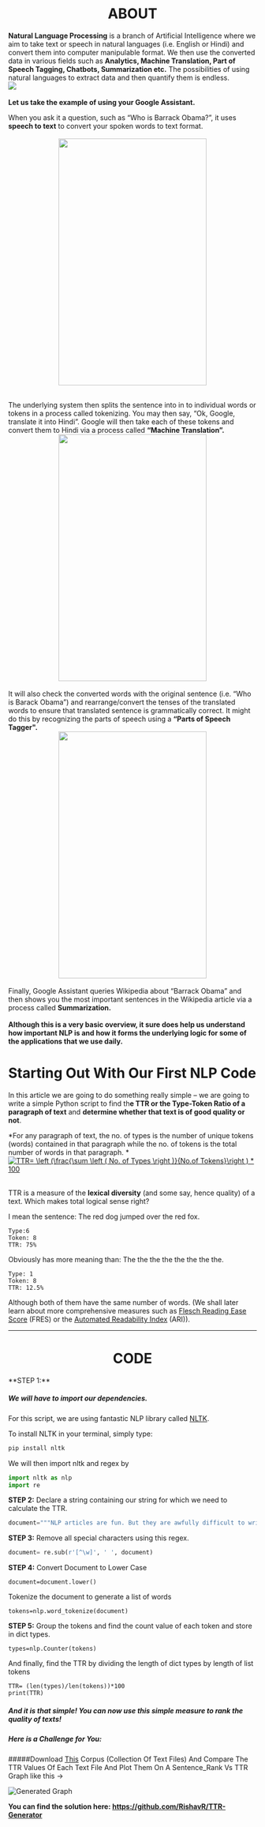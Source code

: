 <div style="text-align:center"><h1>
ABOUT
</h1></div>
<b>Natural Language Processing</b> is a branch of Artificial Intelligence where we aim to take text or speech in natural languages (i.e. English or Hindi) and convert them into computer manipulable format. We then use the converted data in various fields such as <b>Analytics, Machine Translation, Part of Speech Tagging, Chatbots, Summarization etc.</b> The possibilities of using natural languages to extract data and then quantify them is endless. 
<br> 
<img src="https://thehumancomputerexperiment.files.wordpress.com/2015/07/aibranches.jpg" style="display:block; margin: 0 auto;"/>
<br>
<b>Let us take the example of using your Google Assistant.</b>

When you ask it a question, such as “Who is Barrack Obama?”, it uses **speech to text** to convert your spoken words to text format.
<br>  
<img src="https://raw.githubusercontent.com/RishavR/TTR-Generator/master/SCREENS/Screenshot_20180616-152159.png" style="width:300px; height:500px;display:block;margin:0 auto;"/>
<br>

The underlying system then splits the sentence into in to individual words or tokens in a process called tokenizing. You may then say, “Ok, Google, translate it into Hindi”. Google will then take each of these tokens and convert them to Hindi via a process called **“Machine Translation”.** 
<br> 
<img src="https://raw.githubusercontent.com/RishavR/TTR-Generator/master/SCREENS/Screenshot_20180616-152340.png" style="width:300px; height:500px;display:block;margin:0 auto;"/>
<br> 
It will also check the converted words with the original sentence (i.e. “Who is Barack Obama”) and rearrange/convert the tenses of the translated words to ensure that translated sentence is grammatically correct. It might do this by recognizing the parts of speech using a **“Parts of Speech Tagger".**
<br>
 <img src="https://raw.githubusercontent.com/RishavR/TTR-Generator/master/SCREENS/Screenshot_20180616-152204.png" style="width:300px; height:500px;display:block;margin:0 auto;"/>
<br> 
 Finally, Google Assistant queries Wikipedia about “Barrack Obama” and then shows you the most important sentences in the Wikipedia article via a process called **Summarization.**  
<br>
**Although this is a very basic overview, it sure does help us understand how important NLP is and how it forms the underlying logic for some of the applications that we use daily.**
<br>
# Starting Out With Our First NLP Code
In this article we are going to do something really simple – we are going to write a simple Python script to find th**e TTR or the Type-Token Ratio of a paragraph of text** and **determine whether that text is of good quality or not**. 

*For any paragraph of text, the no. of types is the number of unique tokens (words) contained in that paragraph while the no. of tokens is the total number of words in that paragraph. *
<br> 
<a href="https://www.codecogs.com/eqnedit.php?latex=TTR=&space;\left&space;(\frac{\sum&space;\left&space;(&space;No.&space;of&space;Types&space;\right&space;)}{No.of&space;Tokens}\right&space;)&space;*&space;100" target="_blank"><img src="https://latex.codecogs.com/gif.latex?TTR=&space;\left&space;(\frac{\sum&space;\left&space;(&space;No.&space;of&space;Types&space;\right&space;)}{No.of&space;Tokens}\right&space;)&space;*&space;100" title="TTR= \left (\frac{\sum \left ( No. of Types \right )}{No.of Tokens}\right ) * 100" style="display:block;margin:0 auto;" /></a>
<br> 


TTR is a measure of the **lexical diversity** (and some say, hence quality) of a text. Which makes total logical sense right? 


I mean the sentence:  The red dog jumped over the red fox. 
~~~
Type:6  
Token: 8  
TTR: 75%   
~~~
Obviously has more meaning than: The the the the the the the the. 
~~~
Type: 1 
Token: 8 
TTR: 12.5% 
~~~
Although both of them have the same number of words.  (We shall later learn about more comprehensive measures such as [Flesch Reading Ease Score](https://en.wikipedia.org/wiki/Flesch%E2%80%93Kincaid_readability_tests#Flesch_reading_ease) (FRES) or the [Automated Readability Index](https://en.wikipedia.org/wiki/Automated_readability_index) (ARI)).

------------

<div style="text-align:center"><h1>
CODE
</h1></div>
**STEP 1:** 

##### We will have to import our dependencies. 
For this script, we are using fantastic NLP library called [NLTK](https://www.nltk.org/). 

To install NLTK in your terminal, simply type: 

``` bash
pip install nltk 
```

We will then import nltk and  regex by 
``` python
import nltk as nlp 
import re 
```
**STEP 2:**
Declare a string containing our string for which we need to calculate the TTR. 
``` python
document="""NLP articles are fun. But they are awfully difficult to write. NLP is not difficult, but the articles, wow would awfully make you think of writing NLP Books!"""
```
**STEP 3:**
Remove all special characters using this regex.
``` python
document= re.sub(r'[^\w]', ' ', document)
```
**STEP 4:**
Convert Document to Lower Case
```
document=document.lower()
```
Tokenize the document to generate a list of words
```
tokens=nlp.word_tokenize(document)
```
**STEP 5:**
Group the tokens and find the count value of each token and store in dict types.
```
types=nlp.Counter(tokens)
```
 And finally, find the TTR by dividing the length of dict types by length of list tokens
 ```
TTR= (len(types)/len(tokens))*100
print(TTR)
```

##### And it is that simple! You can now use this simple measure to rank the quality of texts! 

##### Here is a Challenge for You:  

#####Download [This](https://github.com/RishavR/TTR-Generator/tree/master/Corpus-Collection) Corpus (Collection Of Text Files) And Compare The TTR Values Of Each Text File And Plot Them On A Sentence_Rank Vs TTR Graph like this ->

![Generated Graph](https://raw.githubusercontent.com/RishavR/TTR-Generator/master/TTRscore.png)

**You can find the solution here: [https://github.com/RishavR/TTR-Generator ](https://github.com/RishavR/TTR-Generator)**




